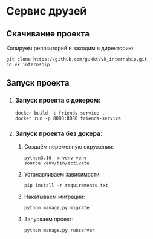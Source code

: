 # Сервис друзей

## Скачивание проекта
Копируем репозиторий и заходим в директорию:

```
git clone https://github.com/gukkt/vk_internship.git
cd vk_internship
```

## Запуск проекта
1. ### Запуск проекта с докером:
    ```
    docker build -t friends-service .
    docker run -p 8080:8080 friends-service
    ```

2. ### Запуск проекта без докера:
   1. Создаём переменную окружения:
       ```
       python3.10 -m venv venv
       source venv/bin/activate
       ```
   2. Устанавливаем зависимости:
       ```
       pip install -r requirements.txt
       ```
   3. Накатываем миграции:
       ```
       python manage.py migrate
       ```
   4. Запускаем проект:
       ```
       python manage.py runserver
       ```
